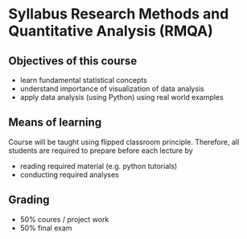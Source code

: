 # Syllabus Research Methods and Quantitative Analysis (RMQA)

## Objectives of this course

- learn fundamental statistical concepts
- understand importance of visualization of data analysis
- apply data analysis (using Python) using real world examples

## Means of learning

Course will be taught using flipped classroom principle. Therefore, all students are required to prepare before each lecture by  

- reading required material (e.g. python tutorials)
- conducting required analyses

## Grading

- 50% coures / project work
- 50% final exam